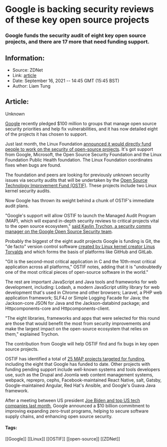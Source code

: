 # Google is backing security reviews of these key open source projects
### Google funds the security audit of eight key open source projects, and there are 17 more that need funding support.

## Information:
+ Source: ZDNet
+ Link: [article](https://www.zdnet.com/article/google-is-backing-security-reviews-of-these-key-open-source-projects/)
+ Date: September 16, 2021 -- 14:45 GMT (15:45 BST)
+ Author: Liam Tung


## Article:
Unknown

[Google](https://www.zdnet.com/topic/google/) recently pledged $100 million to groups that manage open source security priorities and help fix vulnerabilities, and it has now detailed eight of the projects it has chosen to support. 

Just last month, the Linux Foundation [announced it would directly fund people to work on the security of open-source projects](https://www.zdnet.com/article/get-paid-to-improve-linux-and-open-source-security/). It's got support from Google, Microsoft, the Open Source Security Foundation and the Linux Foundation Public Health foundation. The Linux Foundation coordinates fixes when bugs are found.  

The foundation and peers are looking for previously unknown security issues via security audits that will be undertaken by the [Open Source Technology Improvement Fund (OSTIF)](https://ostif.org/). These projects include two Linux kernel security audits.


Now Google has thrown its weight behind a chunk of OSTIF's immediate audit plans. 

"Google's support will allow OSTIF to launch the Managed Audit Program (MAP), which will expand in-depth security reviews to critical projects vital to the open source ecosystem," [said Kaylin Trychon, a security comms manager on the Google Open Source Security team](https://security.googleblog.com/2021/09/google-supports-open-source-technology.html).

Probably the biggest of the eight audit projects Google is funding is Git, the "de facto" version control software [created by Linux kernel creator Linus Torvalds](https://www.zdnet.com/article/commit-1-million-the-history-of-the-linux-kernel/) and which forms the basis of platforms like GitHub and GitLab.

"Git is the second-most critical application in C and the 10th-most critical application across all platforms," OSTIF notes, adding that it is "undoubtedly one of the most critical pieces of open-source software in the world."   






The rest are important JavaScript and Java tools and frameworks for web development, including: Lodash, a modern JavaScript utility library for web development that's used in Chrome and other browsers; Laravel, a PHP web application framework; SLF4J or Simple Logging Facade for Java; the Jackson-core JSON for Java and the Jackson-databind package; and Httpcomponents-core and Httpcomponents-client. 

"The eight libraries, frameworks and apps that were selected for this round are those that would benefit the most from security improvements and make the largest impact on the open-source ecosystem that relies on them," explained Trychon. 

The contribution from Google will help OSTIF find and fix bugs in key open source projects. 

OSTIF has identified a total of [25 MAP projects targeted for funding](https://docs.google.com/spreadsheets/d/1oytKuD7UCX6nDXWQMr6ZgYYgap_SH_JVBof5gNrgSxo/edit#gid=0), including the eight that Google has funded to date. Other projects with funding pending support include well-known systems and tools developers use, such as the Drupal and Joomla web content management systems, webpack, reprepro, cephs, Facebook-maintained React Native, salt, Gatsby, Google-maintained Angular, Red Hat's Ansible, and Google's Guava Java framework.    

After a meeting between US president [Joe Biden and top US tech companies last month](https://www.zdnet.com/article/tech-giants-make-cybersecurity-commitments-after-white-house-meeting/), Google announced a $10 billion commitment to improving expanding zero-trust programs, helping to secure software supply chains, and enhancing open source security. 





#### Tags:
[[Google]] [[Linux]] [[OSTIF]] [[open-source]] [[ZDNet]]
